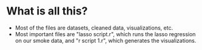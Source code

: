 # What is all this?
- Most of the files are datasets, cleaned data, visualizations, etc. 
- Most important files are "lasso script.r", which runs the lasso regression on our smoke data, and "r script 1.r", which generates the visualizations.
